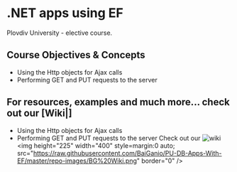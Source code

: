 # .NET apps using EF
Plovdiv University - elective course. 

## Course Objectives & Concepts

* Using the Http objects for Ajax calls
* Performing GET and PUT requests to the server

## For resources, examples and much more... check out our [Wiki|]

* Using the Http objects for Ajax calls
* Performing GET and PUT requests to the server
Check out our  ![wiki](https://raw.githubusercontent.com/BaiGanio/PU-DB-Apps-With-EF/master/repo-images/BG%20Wiki.png)
<img height="225" width="400" style=margin:0 auto; src="https://raw.githubusercontent.com/BaiGanio/PU-DB-Apps-With-EF/master/repo-images/BG%20Wiki.png" border="0" />
    
